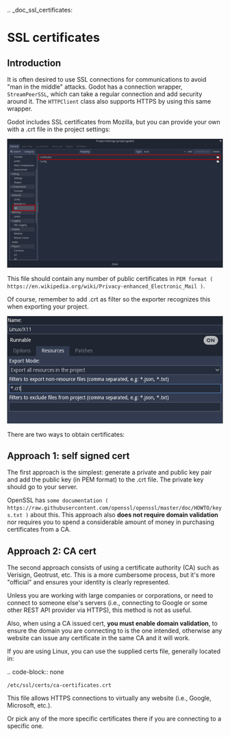 .. _doc_ssl_certificates:

SSL certificates
================

Introduction
------------

It is often desired to use SSL connections for communications to avoid
"man in the middle" attacks. Godot has a connection wrapper,
`StreamPeerSSL`,
which can take a regular connection and add security around it. The
`HTTPClient`
class also supports HTTPS by using this same wrapper.

Godot includes SSL certificates from Mozilla, but you can provide your own
with a .crt file in the project settings:

![](img/ssl_certs.png)

This file should contain any number of public certificates in
`PEM format ( https://en.wikipedia.org/wiki/Privacy-enhanced_Electronic_Mail )`.

Of course, remember to add .crt as filter so the exporter recognizes
this when exporting your project.

![](img/add_crt.png)

There are two ways to obtain certificates:

Approach 1: self signed cert
----------------------------

The first approach is the simplest: generate a private and public
key pair and add the public key (in PEM format) to the .crt file.
The private key should go to your server.

OpenSSL has `some
documentation ( https://raw.githubusercontent.com/openssl/openssl/master/doc/HOWTO/keys.txt )` about
this. This approach also **does not require domain validation** nor
requires you to spend a considerable amount of money in purchasing
certificates from a CA.

Approach 2: CA cert
-------------------

The second approach consists of using a certificate authority (CA)
such as Verisign, Geotrust, etc. This is a more cumbersome process,
but it's more "official" and ensures your identity is clearly
represented.

Unless you are working with large companies or corporations, or need
to connect to someone else's servers (i.e., connecting to Google or some
other REST API provider via HTTPS), this method is not as useful.

Also, when using a CA issued cert, **you must enable domain
validation**, to ensure the domain you are connecting to is the one
intended, otherwise any website can issue any certificate in the same CA
and it will work.

If you are using Linux, you can use the supplied certs file, generally
located in:

.. code-block:: none

    /etc/ssl/certs/ca-certificates.crt

This file allows HTTPS connections to virtually any website (i.e.,
Google, Microsoft, etc.).

Or pick any of the more specific certificates there if you are
connecting to a specific one.
